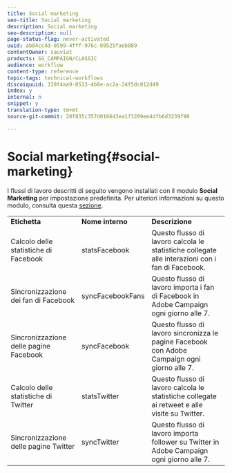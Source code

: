 ```yaml
---
title: Social marketing
seo-title: Social marketing
description: Social marketing
seo-description: null
page-status-flag: never-activated
uuid: ab84cc4d-0599-4fff-976c-89525faeb889
contentOwner: sauviat
products: SG_CAMPAIGN/CLASSIC
audience: workflow
content-type: reference
topic-tags: technical-workflows
discoiquuid: 339f4aa9-0513-4b0e-ac2a-24f5dc012d49
index: y
internal: n
snippet: y
translation-type: tm+mt
source-git-commit: 20f835c357d016643ea1f3209ee4dfb6d3239f90

---
```



# Social marketing{#social-marketing}

I flussi di lavoro descritti di seguito vengono installati con il modulo **Social Marketing** per impostazione predefinita. Per ulteriori informazioni su questo modulo, consulta questa [sezione](../../social/using/starting-workflows.md).

<table> 
 <tbody> 
  <tr> 
   <td> <strong>Etichetta</strong><br /> </td> 
   <td> <strong>Nome interno</strong><br /> </td> 
   <td> <strong>Descrizione</strong><br /> </td> 
  </tr> 
  <tr> 
   <td> <span class="uicontrol">Calcolo delle statistiche</span> di Facebook <br /> </td> 
   <td> <span class="uicontrol">statsFacebook</span><br /> </td> 
   <td> Questo flusso di lavoro calcola le statistiche collegate alle interazioni con i fan di Facebook.<br /> </td> 
  </tr> 
  <tr> 
   <td> <span class="uicontrol">Sincronizzazione dei fan</span> di Facebook <br /> </td> 
   <td> <span class="uicontrol">syncFacebookFans</span><br /> </td> 
   <td> Questo flusso di lavoro importa i fan di Facebook in Adobe Campaign ogni giorno alle 7.<br /> </td> 
  </tr> 
  <tr> 
   <td> <span class="uicontrol">Sincronizzazione delle pagine</span> Facebook <br /> </td> 
   <td> <span class="uicontrol">syncFacebook</span><br /> </td> 
   <td> Questo flusso di lavoro sincronizza le pagine Facebook con Adobe Campaign ogni giorno alle 7.<br /> </td> 
  </tr> 
  <tr> 
   <td> <span class="uicontrol">Calcolo delle statistiche</span> di Twitter <br /> </td> 
   <td> <span class="uicontrol">statsTwitter</span><br /> </td> 
   <td> Questo flusso di lavoro calcola le statistiche collegate ai retweet e alle visite su Twitter.<br /> </td> 
  </tr> 
  <tr> 
   <td> <span class="uicontrol">Sincronizzazione delle pagine</span> Twitter <br /> </td> 
   <td> <span class="uicontrol">syncTwitter</span><br /> </td> 
   <td> Questo flusso di lavoro importa follower su Twitter in Adobe Campaign ogni giorno alle 7.<br /> </td> 
  </tr> 
 </tbody> 
</table>

